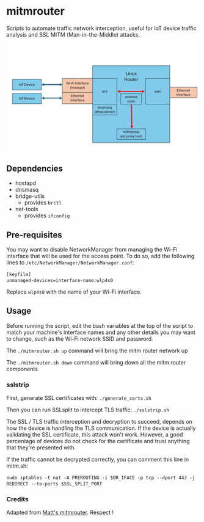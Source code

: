 # mitmrouter
Scripts to automate traffic network interception, useful for IoT device traffic analysis and SSL MITM (Man-in-the-Middle) attacks.

![Arch](./img/arch.jpg)

## Dependencies

- hostapd
- dnsmasq
- bridge-utils
    - provides `brctl`
- net-tools
    - provides `ifconfig`

## Pre-requisites

You may want to disable NetworkManager from managing the Wi-Fi interface that will be used for the access point. To do so, add the following lines to `/etc/NetworkManager/NetworkManager.conf`:

```
[keyfile]
unmanaged-devices=interface-name:wlp4s0
```

Replace `wlp4s0` with the name of your Wi-Fi interface.


## Usage

Before running the script, edit the bash variables at the top of the script to match your machine's interface names and any other details you may want to change, such as the Wi-Fi network SSID and password.

The `./mitmrouter.sh up` command will bring the mitm router network up

The `./mitmrouter.sh down` command will bring down all the mitm router components


### sslstrip

First, generate SSL certificates with: `./generate_certs.sh`

Then you can run SSLsplit to intercept TLS traffic: `./sslstrip.sh`

The SSL / TLS traffic interception and decryption to succeed, depends on how the device is handling the TLS communication. If the device is actually validating the SSL certificate, this attack won't work. However, a good percentage of devices do not check for the certificate and trust anything that they're presented with.

If the traffic cannot be decrypted correctly, you can comment this line in mitm.sh:
```
sudo iptables -t nat -A PREROUTING -i $BR_IFACE -p tcp --dport 443 -j REDIRECT --to-ports $SSL_SPLIT_PORT
```

### Credits

Adapted from [Matt's mitmrouter](https://github.com/nmatt0/mitmrouter). Respect !